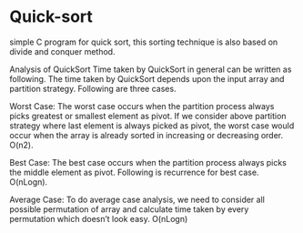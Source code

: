 # Quick-sort
simple C program for quick sort, this sorting technique is also based on divide and conquer method.

Analysis of QuickSort
Time taken by QuickSort in general can be written as following.
The time taken by QuickSort depends upon the input array and partition strategy. Following are three cases.

Worst Case:
The worst case occurs when the partition process always picks greatest or smallest element as pivot. If we consider above partition strategy where last element is always picked as pivot, the worst case would occur when the array is already sorted in increasing or decreasing order. 
O(n2).

Best Case: 
The best case occurs when the partition process always picks the middle element as pivot. Following is recurrence for best case.
O(nLogn).

Average Case:
To do average case analysis, we need to consider all possible permutation of array and calculate time taken by every permutation which doesn’t look easy.
O(nLogn)

